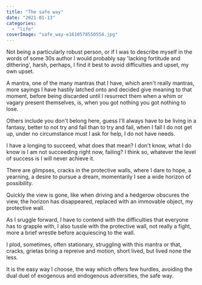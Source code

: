```yaml
---
title: "The safe way"
date: "2021-01-13"
categories: 
  - "life"
coverImage: "safe_way-e1610578550554.jpg"
---
```


Not being a particularly robust person, or if I was to describe myself in the words of some 30s author I would probably say 'lacking fortitude and dithering', harsh, perhaps, I find it best to avoid difficulties and upset, my own upset.

A mantra, one of the many mantras that I have, which aren't really mantras, more sayings I have hastily latched onto and decided give meaning to that moment, before being discarded until I resurrect them when a whim or vagary present themselves, is, when you got nothing you got nothing to lose.

Others include you don't belong here, guess I'll always have to be living in a fantasy, better to not try and fail than to try and fail, when I fall I do not get up, under no circumstance must I ask for help, I do not have needs.

I have a longing to succeed, what does that mean? I don't know, what I do know is I am not succeeding right now, failing? I think so, whatever the level of success is I will never achieve it.

There are glimpses, cracks in the protective walls, where I dare to hope, a yearning, a desire to pursue a dream, momentarily I see a wide horizon of possibility.

Quickly the view is gone, like when driving and a hedgerow obscures the view, the horizon has disappeared, replaced with an immovable object, my protective wall.

As I sruggle forward, I have to contend with the difficulties that everyone has to grapple with, I also tussle with the protective wall, not really a fight, more a brief wrestle before acquiescing to the wall.

I plod, sometimes, often stationary, struggling with this mantra or that, cracks, grietas bring a repreive and motion, short lived, but lived none the less.

It is the easy way I choose, the way which offers few hurdles, avoiding the dual duel of exogenous and endogenous adversities, the safe way.
